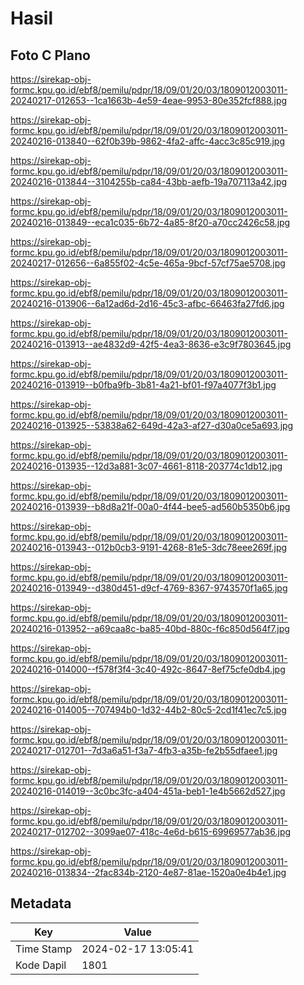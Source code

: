 # Hasil

## Foto C Plano

https://sirekap-obj-formc.kpu.go.id/ebf8/pemilu/pdpr/18/09/01/20/03/1809012003011-20240217-012653--1ca1663b-4e59-4eae-9953-80e352fcf888.jpg

https://sirekap-obj-formc.kpu.go.id/ebf8/pemilu/pdpr/18/09/01/20/03/1809012003011-20240216-013840--62f0b39b-9862-4fa2-affc-4acc3c85c919.jpg

https://sirekap-obj-formc.kpu.go.id/ebf8/pemilu/pdpr/18/09/01/20/03/1809012003011-20240216-013844--3104255b-ca84-43bb-aefb-19a707113a42.jpg

https://sirekap-obj-formc.kpu.go.id/ebf8/pemilu/pdpr/18/09/01/20/03/1809012003011-20240216-013849--eca1c035-6b72-4a85-8f20-a70cc2426c58.jpg

https://sirekap-obj-formc.kpu.go.id/ebf8/pemilu/pdpr/18/09/01/20/03/1809012003011-20240217-012656--6a855f02-4c5e-465a-9bcf-57cf75ae5708.jpg

https://sirekap-obj-formc.kpu.go.id/ebf8/pemilu/pdpr/18/09/01/20/03/1809012003011-20240216-013906--6a12ad6d-2d16-45c3-afbc-66463fa27fd6.jpg

https://sirekap-obj-formc.kpu.go.id/ebf8/pemilu/pdpr/18/09/01/20/03/1809012003011-20240216-013913--ae4832d9-42f5-4ea3-8636-e3c9f7803645.jpg

https://sirekap-obj-formc.kpu.go.id/ebf8/pemilu/pdpr/18/09/01/20/03/1809012003011-20240216-013919--b0fba9fb-3b81-4a21-bf01-f97a4077f3b1.jpg

https://sirekap-obj-formc.kpu.go.id/ebf8/pemilu/pdpr/18/09/01/20/03/1809012003011-20240216-013925--53838a62-649d-42a3-af27-d30a0ce5a693.jpg

https://sirekap-obj-formc.kpu.go.id/ebf8/pemilu/pdpr/18/09/01/20/03/1809012003011-20240216-013935--12d3a881-3c07-4661-8118-203774c1db12.jpg

https://sirekap-obj-formc.kpu.go.id/ebf8/pemilu/pdpr/18/09/01/20/03/1809012003011-20240216-013939--b8d8a21f-00a0-4f44-bee5-ad560b5350b6.jpg

https://sirekap-obj-formc.kpu.go.id/ebf8/pemilu/pdpr/18/09/01/20/03/1809012003011-20240216-013943--012b0cb3-9191-4268-81e5-3dc78eee269f.jpg

https://sirekap-obj-formc.kpu.go.id/ebf8/pemilu/pdpr/18/09/01/20/03/1809012003011-20240216-013949--d380d451-d9cf-4769-8367-9743570f1a65.jpg

https://sirekap-obj-formc.kpu.go.id/ebf8/pemilu/pdpr/18/09/01/20/03/1809012003011-20240216-013952--a69caa8c-ba85-40bd-880c-f6c850d564f7.jpg

https://sirekap-obj-formc.kpu.go.id/ebf8/pemilu/pdpr/18/09/01/20/03/1809012003011-20240216-014000--f578f3f4-3c40-492c-8647-8ef75cfe0db4.jpg

https://sirekap-obj-formc.kpu.go.id/ebf8/pemilu/pdpr/18/09/01/20/03/1809012003011-20240216-014005--707494b0-1d32-44b2-80c5-2cd1f41ec7c5.jpg

https://sirekap-obj-formc.kpu.go.id/ebf8/pemilu/pdpr/18/09/01/20/03/1809012003011-20240217-012701--7d3a6a51-f3a7-4fb3-a35b-fe2b55dfaee1.jpg

https://sirekap-obj-formc.kpu.go.id/ebf8/pemilu/pdpr/18/09/01/20/03/1809012003011-20240216-014019--3c0bc3fc-a404-451a-beb1-1e4b5662d527.jpg

https://sirekap-obj-formc.kpu.go.id/ebf8/pemilu/pdpr/18/09/01/20/03/1809012003011-20240217-012702--3099ae07-418c-4e6d-b615-69969577ab36.jpg

https://sirekap-obj-formc.kpu.go.id/ebf8/pemilu/pdpr/18/09/01/20/03/1809012003011-20240216-013834--2fac834b-2120-4e87-81ae-1520a0e4b4e1.jpg


## Metadata

| Key        | Value               |
| ---------- | ------------------- |
| Time Stamp | 2024-02-17 13:05:41 |
| Kode Dapil | 1801                |




